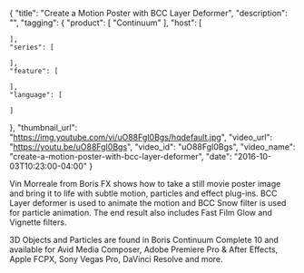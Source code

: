 {
  "title": "Create a Motion Poster with BCC Layer Deformer",
  "description": "",
  "tagging": {
    "product": [
      "Continuum"
    ],
    "host": [

    ],
    "series": [

    ],
    "feature": [

    ],
    "language": [

    ]
  },
  "thumbnail_url": "https://img.youtube.com/vi/uO88FgI0Bgs/hqdefault.jpg",
  "video_url": "https://youtu.be/uO88FgI0Bgs",
  "video_id": "uO88FgI0Bgs",
  "video_name": "create-a-motion-poster-with-bcc-layer-deformer",
  "date": "2016-10-03T10:23:00-04:00"
}

Vin Morreale from Boris FX shows how to take a still movie poster image and
bring it to life with subtle motion, particles and effect plug-ins. BCC Layer
deformer is used to animate the motion and BCC Snow filter is used for
particle animation. The end result also includes Fast Film Glow and Vignette
filters.  
  
3D Objects and Particles are found in Boris Continuum Complete 10 and
available for Avid Media Composer, Adobe Premiere Pro &amp; After Effects, Apple
FCPX, Sony Vegas Pro, DaVinci Resolve and more.


